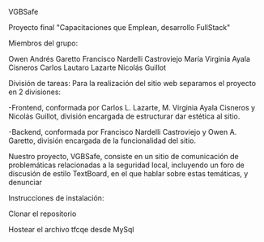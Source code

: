 VGBSafe

Proyecto final "Capacitaciones que Emplean, desarrollo FullStack"

Miembros del grupo:

Owen Andrés Garetto
Francisco Nardelli Castroviejo
María Virginia Ayala Cisneros
Carlos Lautaro Lazarte
Nicolás Guillot

División de tareas:
Para la realización del sitio web separamos el proyecto en 2 divisiones:
	
-Frontend, conformada por Carlos L. Lazarte, M. Virginia Ayala Cisneros y Nicolás Guillot, división encargada de estructurar dar estética al sitio. 

-Backend, conformada por Francisco Nardelli Castroviejo y Owen A. Garetto, división encargada de la funcionalidad del sitio.

Nuestro proyecto, VGBSafe, consiste en un sitio de comunicación de problemáticas relacionadas a la seguridad local, incluyendo un foro de discusión de estilo TextBoard, en el que hablar sobre estas temáticas, y denunciar


Instrucciones de instalación:

Clonar el repositorio

Hostear el archivo tfcqe desde MySql